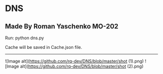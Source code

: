 # DNS
## Made By Roman Yaschenko MO-202

Run: python dns.py

Cache will be saved in Cache.json file.

___
![Image alt](https://github.com/rq-dev/DNS/blob/master/shot (1).png)
![Image alt](https://github.com/rq-dev/DNS/blob/master/shot (2).png)
